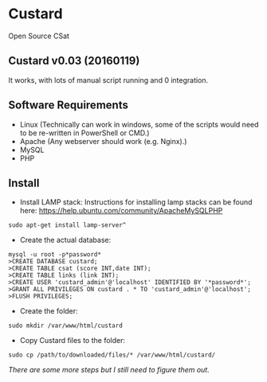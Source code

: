 # Custard
Open Source CSat

Custard v0.03 (20160119)
------------------------
It works, with lots of manual script running and 0 integration.

Software Requirements
---------------------
 - Linux (Technically can work in windows, some of the scripts would need to be re-written in PowerShell or CMD.)
 - Apache (Any webserver should work (e.g. Nginx).)
 - MySQL
 - PHP

Install
-------

 - Install LAMP stack:
Instructions for installing lamp stacks can be found here: https://help.ubuntu.com/community/ApacheMySQLPHP

```
sudo apt-get install lamp-server^
```

 - Create the actual database:
```
mysql -u root -p*password*
>CREATE DATABASE custard;
>CREATE TABLE csat (score INT,date INT);
>CREATE TABLE links (link INT);
>CREATE USER 'custard_admin'@'localhost' IDENTIFIED BY '*password*';
>GRANT ALL PRIVILEGES ON custard . * TO 'custard_admin'@'localhost';
>FLUSH PRIVILEGES;
```

 - Create the folder:
```
sudo mkdir /var/www/html/custard
```

 - Copy Custard files to the folder:
```
sudo cp /path/to/downloaded/files/* /var/www/html/custard/
```

*There are some more steps but I still need to figure them out.*


